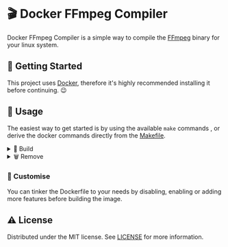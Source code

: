 # 🎬 Docker FFmpeg Compiler

Docker FFmpeg Compiler is a simple way to compile the [FFmpeg](https://ffmpeg.org/) binary for your linux system.

## 📝 Getting Started

This project uses [Docker](https://docs.docker.com/get-docker/), therefore it's highly recommended installing it before
continuing. 😉

## 🐋 Usage

The easiest way to get started is by using the available `make` commands , or derive the docker commands directly from
the [Makefile](./Makefile).

<details>
  <summary>🚀 Build</summary>

Build docker image for specified version.

```shell
make build version="snapshot"
```

* This will build an image from the latest `ffmpeg-snapshot` release and copy the `ffmpeg`, `ffprobe` and `ffplay`
  binaries to `$HOME/bin`.
* Substitute `snapshot` with the desired version, e.g. `5.0.1`, to build an image for
  a [specific release](http://ffmpeg.org/releases/?C=M;O=D).

<sub>Note: building the image with the current dependencies may take a while ... 💤</sub>
</details>
<details>
  <summary>🗑️ Remove</summary>

Remove docker image for specified version.

```shell
make remove version="snapshot"
```

</details>

### 🧰 Customise

You can tinker the Dockerfile to your needs by disabling, enabling or adding more features before building the image.

## ⚠️ License

Distributed under the MIT license. See [LICENSE](./LICENSE) for more information.
